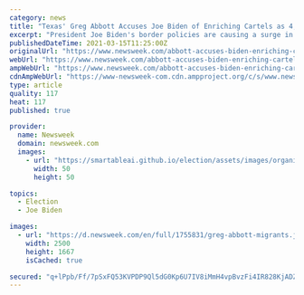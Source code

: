 ```yaml
---
category: news
title: "Texas' Greg Abbott Accuses Joe Biden of Enriching Cartels as 4,200 Border Kids Detained"
excerpt: "President Joe Biden's border policies are causing a surge in illegal immigration into the United States and \"enriching and empowering\" drug cartels in Mexico who profit from smuggling migrants, Texas Governor Greg Abbott warned on Sunday. His comments came ..."
publishedDateTime: 2021-03-15T11:25:00Z
originalUrl: "https://www.newsweek.com/abbott-accuses-biden-enriching-cartels-4-2k-border-kids-detained-1576114"
webUrl: "https://www.newsweek.com/abbott-accuses-biden-enriching-cartels-4-2k-border-kids-detained-1576114"
ampWebUrl: "https://www.newsweek.com/abbott-accuses-biden-enriching-cartels-4-2k-border-kids-detained-1576114?amp=1"
cdnAmpWebUrl: "https://www-newsweek-com.cdn.ampproject.org/c/s/www.newsweek.com/abbott-accuses-biden-enriching-cartels-4-2k-border-kids-detained-1576114?amp=1"
type: article
quality: 117
heat: 117
published: true

provider:
  name: Newsweek
  domain: newsweek.com
  images:
    - url: "https://smartableai.github.io/election/assets/images/organizations/newsweek.com-50x50.jpg"
      width: 50
      height: 50

topics:
  - Election
  - Joe Biden

images:
  - url: "https://d.newsweek.com/en/full/1755831/greg-abbott-migrants.jpg"
    width: 2500
    height: 1667
    isCached: true

secured: "q+lPpb/Ff/7pSxFQ53KVPDP9Ql5dG0Kp6U7IV8iMmH4vpBvzFi4IR828KjADZWUgDf67CzOSWiuWC/awwWXmmQt9JyMRr8HgTE4XB+B+Ftk9RqrN6FS7NWclnCyaY2GtFzauLuqOkQMK+1C4pRRCKtu94O2RQF3R364zsDkWHCr7PhkJRzGkf6qz7atoqKjawDtby0iqy3Fd9QBb6/sz0UajEdNr44xoya30f/um956/a7CSg+GskzutpECiqDf7U1WwbQjNRkyffv7l2pwHonu2WVC27YX5k3IXTYTQRKN0U7dlmccaSR0ShMFaFq2oiL8ohxulRPeQN2SK4dCw/Y+TV/T7lCrr0qIil8LFKTA=;NiJDNiY2FWv6ggHGF7pyTw=="
---
```


